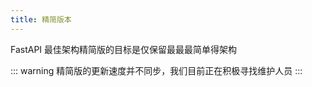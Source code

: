 ```yaml
---
title: 精简版本
---
```


FastAPI 最佳架构精简版的目标是仅保留最最最简单得架构

::: warning
精简版的更新速度并不同步，我们目前正在积极寻找维护人员
:::

<RepoCard repo="fastapi-practices/fastapi_sqlalchemy_mysql" />

<RepoCard repo="fastapi-practices/fastapi_tortoise_mysql" />